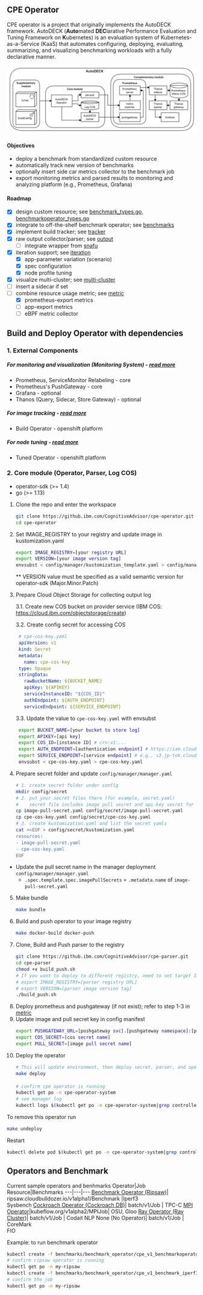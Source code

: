 ## CPE Operator

CPE operator is a project that originally implements the AutoDECK framework. AutoDECK (**Auto**mated **DEC**larative Performance Evaluation and Tuning Framework on **K**ubernetes) is an evaluation system of Kubernetes-as-a-Service (KaaS) that automates configuring, deploying, evaluating, summarizing, and visualizing benchmarking workloads with a fully declarative manner. 

![system](img/system.PNG)

#### Objectives
- deploy a benchmark from standardized custom resource
- automatically track new version of benchmarks
- optionally insert side car metrics collector to the benchmark job
- export monitoring metrics and parsed results to monitoring and analyzing platform (e.g., Prometheus, Grafana)

#### Roadmap
- [x] design custom resource; see [benchmark_types.go](api/v1/benchmark_types.go), [benchmarkoperator_types.go](api/v1/benchmarkoperator_types.go)
- [x] integrate to off-the-shelf benchmark operator; see [benchmarks](benchmarks/README.md)
- [x] implement build tracker; see [tracker](tracker/README.md)
- [x] raw output collector/parser; see [output](output/README.md)
  - [ ] integrate wrapper from [snafu](https://github.com/cloud-bulldozer/benchmark-wrapper/tree/master/snafu)
- [x] iteration support; see [iteration](iteration/README.md)
  - [x] app-parameter variation (scenario)
  - [x] spec configuration
  - [x] node profile tuning
- [x] visualize multi-cluster; see [multi-cluster](metric/README.md#multi-cluster-integration)
- [ ] insert a sidecar if set
- [ ] combine resource usage metric; see [metric](metric/README.md)
    - [x] prometheus-export metrics
    - [ ] app-export metrics
    - [ ] eBPF metric collector

## Build and Deploy Operator with dependencies

### 1. External Components
##### For monitoring and visualization (Monitoring System) - [read more](metric/README.md)
- Prometheus, ServiceMonitor Relabeling - core
- Prometheus's PushGateway - core
- Grafana - optional
- Thanos (Query, Sidecar, Store Gateway) - optional

##### For image tracking - [read more](https://docs.openshift.com/container-platform/4.7/rest_api/workloads_apis/buildconfig-build-openshift-io-v1.html)
- Build Operator - openshift platform

##### For node tuning - [read more](https://docs.openshift.com/container-platform/4.2/nodes/nodes/nodes-node-tuning-operator.html)
- Tuned Operator - openshift platform

### 2. Core module (Operator, Parser, Log COS)
- operator-sdk (>= 1.4)
- go (>= 1.13)

1. Clone the repo and enter the workspace
    ```bash
    git clone https://github.ibm.com/CognitiveAdvisor/cpe-operator.git
    cd cpe-operator
    ```

2. Set IMAGE_REGISTRY to your registry and update image in kustomization.yaml
    ```bash
    export IMAGE_REGISTRY=[your registry URL]
    export VERSION=[your image version tag]
    envsubst < config/manager/kustomization_template.yaml > config/manager/kustomization.yaml
    ```
   ** VERSION value must be specified as a valid semantic version for operator-sdk (Major.Minor.Patch)

3. Prepare Cloud Object Storage for collecting output log
   
   3.1. Create new COS bucket on provider service (IBM COS: https://cloud.ibm.com/objectstorage/create)

   3.2. Create config secret for accessing COS
   ```yaml
    # cpe-cos-key.yaml
    apiVersion: v1
    kind: Secret
    metadata:
      name: cpe-cos-key
    type: Opaque
    stringData:
      rawBucketName: ${BUCKET_NAME}
      apiKey: ${APIKEY}
      serviceInstanceID: "${COS_ID}"
      authEndpoint: ${AUTH_ENDPOINT}
      serviceEndpoint: ${SERVICE_ENDPOINT}
   ```

   3.3. Update the value to `cpe-cos-key.yaml` with envsubst
   ```bash
    export BUCKET_NAME=[your bucket to store log]
    export APIKEY=[api key]
    export COS_ID=[instance ID] # crn:v1:...
    export AUTH_ENDPOINT=[authentication endpoint] # https://iam.cloud.ibm.com/identity/token
    export SERVICE_ENDPOINT=[service endpoint] # e.g., s3.jp-tok.cloud-object-storage.appdomain.cloud
    envsubst < cpe-cos-key.yaml > cpe-cos-key.yaml
   ```
4. Prepare secret folder and update `config/manager/manager.yaml`

   ```bash
   # 1. create secret folder under config
   mkdir config/secret
   # 2. put your secret files there (for example, secret.yaml)
   #    secret file includes image pull secret and api-key secret for COS connection
   cp image-pull-secret.yaml config/secret/image-pull-secret.yaml
   cp cpe-cos-key.yaml config/secret/cpe-cos-key.yaml 
   # 3. create kustomization.yaml and list the secret yamls
   cat <<EOF > config/secret/kustomization.yaml
   resources:
   - image-pull-secret.yaml
   - cpe-cos-key.yaml
   EOF
   ```
  * Update the pull secret name in the manager deployment `config/manager/manager.yaml` 
    * `.spec.template.spec.imagePullSecrets` = `.metadata.name` of `image-pull-secret.yaml`
5. Make bundle
    ```bash 
    make bundle
    ```
6. Build and push operator to your image registry
    ```bash
    make docker-build docker-push
    ```
7. Clone, Build and Push parser to the registry
    ```bash
    git clone https://github.ibm.com/CognitiveAdvisor/cpe-parser.git
    cd cpe-parser
    chmod +x build_push.sh
    # If you want to deploy to different registry, need to set target IMAGE_REGISTRY and VERSION
    # export IMAGE_REGISTRY=[parser registry URL]
    # export VERSION=[parser image version tag]
    ./build_push.sh
    ```
8. Deploy prometheus and pushgateway (if not exist); refer to step 1-3 in [metric](metric/README.md)
9.  Update image and pull secret key in config manifest
    ```bash
    export PUSHGATEWAY_URL=[pushgateway svc].[pushgateway namespace]:[pushgateway port]
    export COS_SECRET=[cos secret name]
    export PULL_SECRET=[image pull secret name]
    ```
10. Deploy the operator
    ```bash
    # This will update environment, then deploy secret, parser, and operator
    make deploy

    # confirm cpe operator is running
    kubectl get po -n cpe-operator-system
    # see manager log
    kubectl logs $(kubectl get po -n cpe-operator-system|grep controller|tail -1|awk '{print $1}') -n cpe-operator-system -c manager
    ```
To remove this operator run 
```bash
make undeploy
```

Restart
```bash
kubectl delete pod $(kubectl get po -n cpe-operator-system|grep controller|tail -1|awk '{print $1}') -n cpe-operator-system
```

## Operators and Benchmark

Current sample operators and benhmarks
Operator|Job Resource|Benchmarks
---|---|---
[Benchmark Operator (Ripsaw)](https://github.com/cloud-bulldozer/benchmark-operator)| ripsaw.cloudbulldozer.io/v1alpha1/Benchmark |Iperf3 <br> Sysbench
[Cockroach Operator (Cockroach DB)](https://github.com/cockroachdb/helm-charts)| batch/v1/Job | TPC-C
[MPI Operator](https://github.com/kubeflow/mpi-operator)|kubeflow.org/v1alpha2/MPIJob| OSU, Gloo
[Ray Operator (Ray Cluster)](https://github.com/ray-project/ray)| batch/v1/Job | Codait NLP
None (No Operator)| batch/v1/Job | CoreMark <br> FIO

Example: to run benchmark operator
```bash
kubectl create -f benchmarks/benchmark_operator/cpe_v1_benchmarkoperator_helm.yaml
# confirm ripsaw operator is running
kubectl get po -n my-ripsaw
kubectl create -f benchmarks/benchmark_operator/cpe_v1_benchmark_iperf3.yaml
# confirm the job
kubectl get po -n my-ripsaw
```
